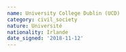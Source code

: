 ```yaml
---
name: University College Dublin (UCD)
category: civil_society
nature: Université
nationality: Irlande
date_signed: '2018-11-12'
---
```

    
